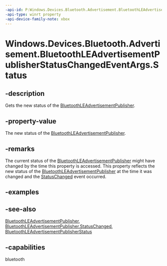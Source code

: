 ```yaml
---
-api-id: P:Windows.Devices.Bluetooth.Advertisement.BluetoothLEAdvertisementPublisherStatusChangedEventArgs.Status
-api-type: winrt property
-api-device-family-note: xbox
---
```


<!-- Property syntax
public Windows.Devices.Bluetooth.Advertisement.BluetoothLEAdvertisementPublisherStatus Status { get; }
-->

# Windows.Devices.Bluetooth.Advertisement.BluetoothLEAdvertisementPublisherStatusChangedEventArgs.Status

## -description
Gets the new status of the [BluetoothLEAdvertisementPublisher](bluetoothleadvertisementpublisher.md).

## -property-value
The new status of the [BluetoothLEAdvertisementPublisher](bluetoothleadvertisementpublisher.md).

## -remarks
The current status of the [BluetoothLEAdvertisementPublisher](bluetoothleadvertisementpublisher.md) might have changed by the time this property is accessed. This property reflects the new status of the [BluetoothLEAdvertisementPublisher](bluetoothleadvertisementpublisher.md) at the time it was changed and the [StatusChanged](bluetoothleadvertisementpublisher_statuschanged.md) event occurred.

## -examples

## -see-also
[BluetoothLEAdvertisementPublisher](bluetoothleadvertisementpublisher.md), [BluetoothLEAdvertisementPublisher.StatusChanged](bluetoothleadvertisementpublisher_statuschanged.md), [BluetoothLEAdvertisementPublisherStatus](bluetoothleadvertisementpublisherstatus.md)
## -capabilities
bluetooth
